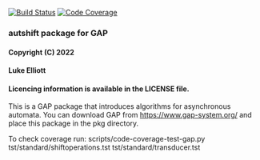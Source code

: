 [![Build Status](https://github.com/gap-packages/autshift/workflows/CI/badge.svg?branch=main)](https://github.com/gap-packages/autshift/actions?query=workflow%3ACI+branch%3Amain)
[![Code Coverage](https://codecov.io/github/gap-packages/autshift/coverage.svg?branch=master&token=)](https://codecov.io/gh/gap-packages/autshift)


### autshift package for GAP
#### Copyright (C) 2022
#### Luke Elliott
#### Licencing information is available in the LICENSE file.

This is a GAP package that introduces algorithms for asynchronous automata.
You can download GAP from https://www.gap-system.org/
and place this package in the pkg directory.

To check coverage run:
    scripts/code-coverage-test-gap.py tst/standard/shiftoperations.tst tst/standard/transducer.tst
